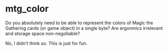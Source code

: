 # mtg_color

Do you absolutely need to be able to represent the colors of Magic the Gathering cards (or game object) in a single byte? Are ergonmics irrelevant and storage space non-negotiable?

No, I didn't think so. This is just for fun.
